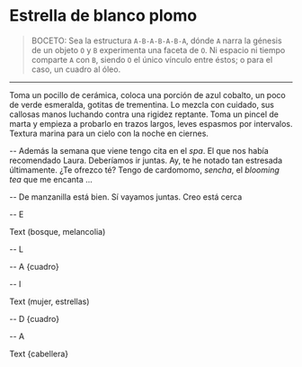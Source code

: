 # Estrella de blanco plomo

> BOCETO: Sea la estructura `A-B-A-B-A-B-A`, dónde `A` narra la génesis de un
> objeto `O` y `B` experimenta una faceta de `O`. Ni espacio ni tiempo comparte
> `A` con `B`, siendo `O` el único vínculo entre éstos; o para el caso, un
> cuadro al óleo.

---

Toma un pocillo de cerámica, coloca una porción de azul cobalto, un poco de
verde esmeralda, gotitas de trementina. Lo mezcla con cuidado, sus callosas
manos luchando contra una rigidez reptante. Toma un pincel de marta y empieza a
probarlo en trazos largos, leves espasmos por intervalos. Textura marina para
un cielo con la noche en ciernes.

-- Además la semana que viene tengo cita en el _spa_. El que nos había
recomendado Laura. Deberíamos ir juntas. Ay, te he notado tan estresada
últimamente. ¿Te ofrezco té? Tengo de cardomomo, _sencha_, el _blooming tea_
que me encanta ...

-- De manzanilla está bien. Sí vayamos juntas. Creo está cerca  

-- E

Text (bosque, melancolia)

-- L

-- A {cuadro}

-- I

Text (mujer, estrellas)

-- D {cuadro}

-- A

Text {cabellera}
